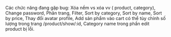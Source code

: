 Các chức năng đang gặp bug:
Xóa nềm vs xóa vv ( product, category),
Change password,
Phân trang,
Filter, Sort by category, Sort by name, Sort by price,
Thay đổi avatar profile,
Add sản phẩm vào cart có thể tùy chỉnh số lượng trong trang /product/show/:id,
Category name trong phần edit product bị lỗi.
